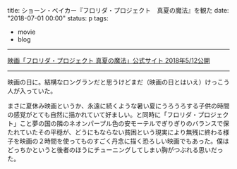 title: ショーン・ベイカー『フロリダ・プロジェクト　真夏の魔法』を観た
date: "2018-07-01 00:00"
status: p
tags:
- movie
- blog
---

[映画「フロリダ・プロジェクト 真夏の魔法」公式サイト 2018年5/12公開](http://floridaproject.net/)<br>

---

映画の日に。結構なロングランだと思うけどまだ（映画の日とはいえ）けっこう人が入っていた。<br>

まさに夏休み映画というか、永遠に続くような暑い夏にうろうろする子供の時間の感覚がとても自然に描かれていて好ましい。と同時に「フロリダ・プロジェクト」こと夢の国の隣のネオンパープル色の安モーテルでぎりぎりのバランスで保たれていたその平穏が、どうにもならない貧困という現実により無残に終わる様子を映画の２時間を使ってものすごく丹念に描く恐ろしい映画でもあった。僕はどっちかというと後者のほうにチューニングしてしまい胸がつぶれる思いだった。<br>
